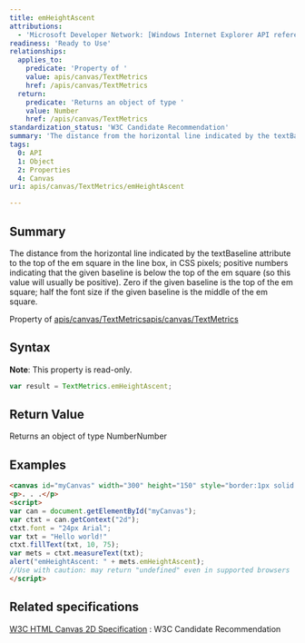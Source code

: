 ```yaml
---
title: emHeightAscent
attributions:
  - 'Microsoft Developer Network: [Windows Internet Explorer API reference Article](http://msdn.microsoft.com/en-us/library/ie/hh828809%28v=vs.85%29.aspx)'
readiness: 'Ready to Use'
relationships:
  applies_to:
    predicate: 'Property of '
    value: apis/canvas/TextMetrics
    href: /apis/canvas/TextMetrics
  return:
    predicate: 'Returns an object of type '
    value: Number
    href: /apis/canvas/TextMetrics
standardization_status: 'W3C Candidate Recommendation'
summary: 'The distance from the horizontal line indicated by the textBaseline attribute to the top of the em square in the line box, in CSS pixels; positive numbers indicating that the given baseline is below the top of the em square (so this value will usually be positive). Zero if the given baseline is the top of the em square; half the font size if the given baseline is the middle of the em square.'
tags:
  0: API
  1: Object
  2: Properties
  4: Canvas
uri: apis/canvas/TextMetrics/emHeightAscent

---
```

## Summary

The distance from the horizontal line indicated by the textBaseline attribute to the top of the em square in the line box, in CSS pixels; positive numbers indicating that the given baseline is below the top of the em square (so this value will usually be positive). Zero if the given baseline is the top of the em square; half the font size if the given baseline is the middle of the em square.

Property of [apis/canvas/TextMetrics](/apis/canvas/TextMetrics)[apis/canvas/TextMetrics](/apis/canvas/TextMetrics)

## Syntax

**Note**: This property is read-only.

``` js
var result = TextMetrics.emHeightAscent;
```

## Return Value

Returns an object of type NumberNumber

## Examples

``` html
<canvas id="myCanvas" width="300" height="150" style="border:1px solid blue;"></canvas>
<p>. . .</p>
<script>
var can = document.getElementById("myCanvas");
var ctxt = can.getContext("2d");
ctxt.font = "24px Arial";
var txt = "Hello world!"
ctxt.fillText(txt, 10, 75);
var mets = ctxt.measureText(txt);
alert("emHeightAscent: " + mets.emHeightAscent);
//Use with caution: may return "undefined" even in supported browsers
</script>
```

## Related specifications

[W3C HTML Canvas 2D Specification](http://www.w3.org/TR/2012/CR-2dcontext-20121217/)
:   W3C Candidate Recommendation
